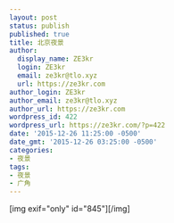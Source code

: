 ```yaml
---
layout: post
status: publish
published: true
title: 北京夜景
author:
  display_name: ZE3kr
  login: ZE3kr
  email: ze3kr@tlo.xyz
  url: https://ze3kr.com
author_login: ZE3kr
author_email: ze3kr@tlo.xyz
author_url: https://ze3kr.com
wordpress_id: 422
wordpress_url: https://ze3kr.com/?p=422
date: '2015-12-26 11:25:00 -0500'
date_gmt: '2015-12-26 03:25:00 -0500'
categories:
- 夜景
tags:
- 夜景
- 广角
---
```

<p>[img exif="only" id="845"][/img]</p>
